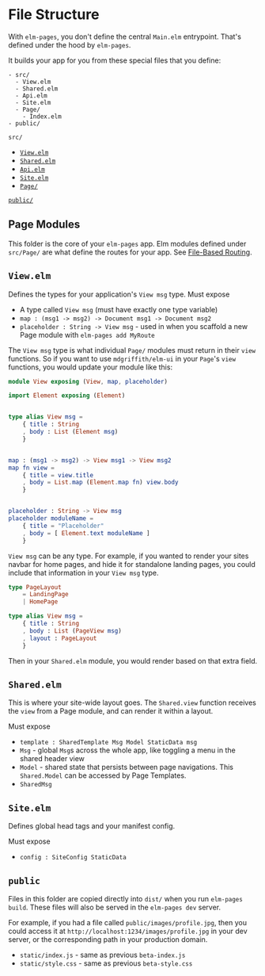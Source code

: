 # File Structure

With `elm-pages`, you don't define the central `Main.elm` entrypoint. That's defined under the hood by `elm-pages`.

It builds your app for you from these special files that you define:

```
- src/
  - View.elm
  - Shared.elm
  - Api.elm
  - Site.elm
  - Page/
    - Index.elm
- public/
```

`src/`

- [`View.elm`](/docs/file-structure#view.elm)
- [`Shared.elm`](/docs/file-structure#shared.elm)
- [`Api.elm`](/docs/file-structure#api.elm)
- [`Site.elm`](/docs/file-structure#site.elm)
- [`Page/`](/docs/file-structure#page-modules)

[`public/`](/docs/file-structure#public)

## Page Modules

This folder is the core of your `elm-pages` app. Elm modules defined under `src/Page/` are what define the routes for your app. See [File-Based Routing](/docs/file-based-routing).

## `View.elm`

Defines the types for your application's `View msg` type.
Must expose

- A type called `View msg` (must have exactly one type variable)
- `map : (msg1 -> msg2) -> Document msg1 -> Document msg2`
- `placeholder : String -> View msg` - used in when you scaffold a new Page module with `elm-pages add MyRoute`

The `View msg` type is what individual `Page/` modules must return in their `view` functions.
So if you want to use `mdgriffith/elm-ui` in your `Page`'s `view` functions, you would update your module like this:

```elm
module View exposing (View, map, placeholder)

import Element exposing (Element)


type alias View msg =
    { title : String
    , body : List (Element msg)
    }


map : (msg1 -> msg2) -> View msg1 -> View msg2
map fn view =
    { title = view.title
    , body = List.map (Element.map fn) view.body
    }


placeholder : String -> View msg
placeholder moduleName =
    { title = "Placeholder"
    , body = [ Element.text moduleName ]
    }
```

`View msg` can be any type. For example, if you wanted to render your sites navbar
for home pages, and hide it for standalone landing pages, you could include that information in your `View msg` type.

```elm
type PageLayout
    = LandingPage
    | HomePage

type alias View msg =
    { title : String
    , body : List (PageView msg)
    , layout : PageLayout
    }
```

Then in your `Shared.elm` module, you would render based on that extra field.

## `Shared.elm`

This is where your site-wide layout goes. The `Shared.view` function receives the `view` from a
Page module, and can render it within a layout.

Must expose

- `template : SharedTemplate Msg Model StaticData msg`
- `Msg` - global `Msg`s across the whole app, like toggling a menu in the shared header view
- `Model` - shared state that persists between page navigations. This `Shared.Model` can be accessed by Page Templates.
- `SharedMsg`

## `Site.elm`

Defines global head tags and your manifest config.

Must expose

- `config : SiteConfig StaticData`

## `public`

Files in this folder are copied directly into `dist/` when you run `elm-pages build`. These files will also be served in the `elm-pages dev` server.

For example, if you had a file called `public/images/profile.jpg`, then you could access it at `http://localhost:1234/images/profile.jpg` in your dev server, or the corresponding path in your production domain.

- `static/index.js` - same as previous `beta-index.js`
- `static/style.css` - same as previous `beta-style.css`
